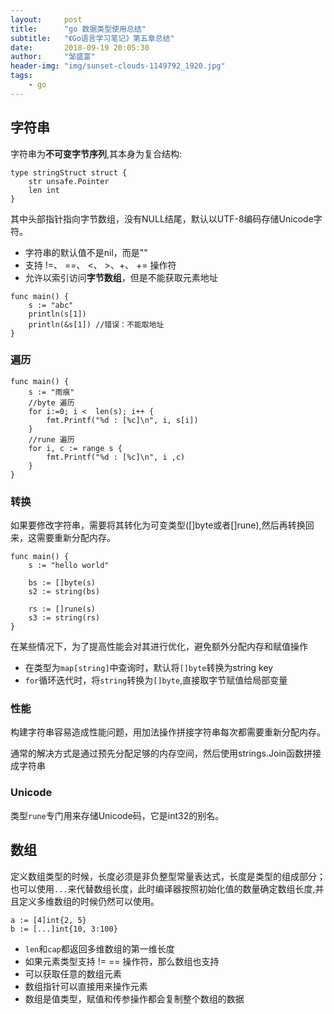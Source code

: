 ```yaml
---
layout:     post
title:      "go 数据类型使用总结"
subtitle:   "《Go语言学习笔记》第五章总结"
date:       2018-09-19 20:05:30
author:     "邹盛富"
header-img: "img/sunset-clouds-1149792_1920.jpg"
tags:
    - go
---
```


## 字符串

字符串为**不可变字节序列**,其本身为复合结构:
```
type stringStruct struct {
    str unsafe.Pointer
    len int
}
```
其中头部指针指向字节数组，没有NULL结尾，默认以UTF-8编码存储Unicode字符。
- 字符串的默认值不是nil，而是""
- 支持 !=、 ==、 <、 >、+、 += 操作符
- 允许以索引访问**字节数组**，但是不能获取元素地址
```
func main() {
    s := "abc"
    println(s[1])
    println(&s[1]) //错误：不能取地址
}
```
### 遍历

```
func main() {
    s := "雨痕"
    //byte 遍历
    for i:=0; i <  len(s); i++ {
        fmt.Printf("%d : [%c]\n", i, s[i])
    }
    //rune 遍历
    for i, c := range s {
        fmt.Printf("%d : [%c]\n", i ,c)
    }
}
```
### 转换
如果要修改字符串，需要将其转化为可变类型([]byte或者[]rune),然后再转换回来，这需要重新分配内存。

```
func main() {
    s := "hello world"

    bs := []byte(s)
    s2 := string(bs)

    rs := []rune(s)
    s3 := string(rs)
}
```
在某些情况下，为了提高性能会对其进行优化，避免额外分配内存和赋值操作
- 在类型为`map[string]`中查询时，默认将`[]byte`转换为string key
- `for`循环迭代时，将`string`转换为`[]byte`,直接取字节赋值给局部变量

### 性能
构建字符串容易造成性能问题，用加法操作拼接字符串每次都需要重新分配内存。

通常的解决方式是通过预先分配足够的内存空间，然后使用strings.Join函数拼接成字符串

### Unicode

类型`rune`专门用来存储Unicode码，它是int32的别名。

## 数组

定义数组类型的时候，长度必须是非负整型常量表达式，长度是类型的组成部分；也可以使用`...`来代替数组长度，此时编译器按照初始化值的数量确定数组长度,并且定义多维数组的时候仍然可以使用。
```
a := [4]int{2, 5}
b := [...]int{10, 3:100}
```

- `len`和`cap`都返回多维数组的第一维长度
- 如果元素类型支持 != == 操作符，那么数组也支持  
- 可以获取任意的数组元素
- 数组指针可以直接用来操作元素
- 数组是值类型，赋值和传参操作都会复制整个数组的数据
